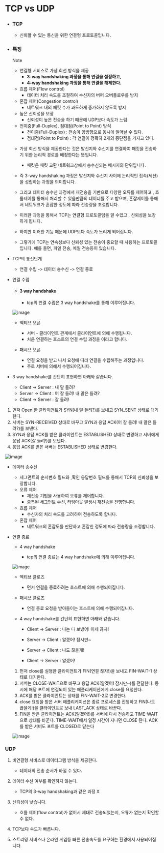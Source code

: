 # TCP vs UDP 

- ### TCP 

  - 신뢰할 수 있는 통신을 위한 연결형 프로토콜입니다.

- ### 특징

  > [!NOTE]
  >
  > - 연결형 서비스로 가상 회선 방식을 제공
  >   - **3-way handshaking 과정을 통해 연결을 설정하고,**
  >   - **4-way handshaking 과정을 통해 연결을 해제한다.**
  > - 흐름 제어(Flow control)
  >   - 데이터 처리 속도를 조절하여 수신자의 버퍼 오버플로우를 방지
  > - 혼잡 제어(Congestion control)
  >   - 네트워크 내의 패킷 수가 과도하게 증가하지 않도록 방지
  > - 높은 신뢰성을 보장
  >   - 신뢰성이 높은 전송을 하기 때문에 UDP보다 속도가 느림
  > - 전이중(Full-Duplex), 점대점(Point to Point) 방식
  >   - 전이중(Full-Duplex) : 전송이 양방향으로 동시에 일어날 수 있다.
  >   - 점대점(Point to Point) : 각 연결이 정확히 2개의 종단점을 가지고 있다.

  - 가상 회선 방식을 제공한다는 것은 발신지와 수신지를 연결하여 패킷을 전송하기 위한 논리적 경로를 배정한다는 뜻입니다.
    - 패킷은 패킷 교환 네트워크상에서 송수신되는 메시지의 단위입니다.

  - 즉 3-way handshaking 과정은 발신지와 수신지 사이에 논리적인 접속(세션)을 성립하는 과정을 의미합니다. 

  - 그리고 데이터 송수신 과정에서  재전송을 기반으로 다양한 오류를 제어하고 , 흐름제어를 통해서 처리할 수 있을만큼의 데이터를 주고 받으며, 혼잡제어를 통해서 네트워크가 혼잡한 정도에 따라 전송량을 조절합니다.

  - 이러한 과정을 통해서 TCP는 연결형 프로토콜임을 알 수있고 , 신뢰성을 보장하게 됩니다.

  - 하지만 이러한 기능 때문에 UDP보다 속도가 느리게 되어집니다.
  - 그렇기에 TCP는 연속성보다 신뢰성 있는 전송이 중요할 때 사용하는 프로토콜입니다.  예를 들면, 파일 전송, 메일 전송등이 있습니다.

  

- TCP의 통신단계

  - 연결 수립  -> 데이터 송수신 -> 연결 종료

- 연결 수립

  - #### 3 way handshake

    - tcp의 연결 수립은 3 way handshake를 통해 이루어집니다.

   ![image](https://github.com/user-attachments/assets/7930e73c-dc73-48f9-9741-c8f0f116fd02)


    

    - 액티브 오픈

      - 서버 - 클라이언트 관계에서 클라이언트에 의해 수행됩니다.
      - 처음 연결하는 호스트의 연결 수립 과정을 이라고 합니다.

      

    - 패시브 오픈 

      - 연결 요청을 받고 나서 요청에 따라 연결을 수립해주는 과정입니다.
      - 주로 서버에 의해서 수행되어집니다.

      

- 3 way handshake를 간단히 표현하면 아래와 같습니다.

  - Client -> Server : 내 말 들려?
  - Server -> Client : 어 잘 들려! 내 말은 들려?
  - Client -> Server : 잘 들려!
    

1. 먼저 Open 한 클라이언트가 SYN(내 말 들려?)를 보내고 SYN_SENT 상태로 대기한다.
2. 서버는 SYN-RECEIVED 상태로 바꾸고 SYN과 응답 ACK(어 잘 들려! 내 말은 들려?)를 보낸다.
3. SYN과 응답 ACK를 받은 클라이언트는 ESTABLISHED 상태로 변경하고 서버에게 응답 ACK(잘 들려!)를 보낸다.
4. 응답 ACK를 받은 서버는 ESTABLISHED 상태로 변경한다.

   

![image](https://github.com/user-attachments/assets/2dde5f55-ae2c-4347-84a2-fa62da996520)


- 데이터 송수신
  - 세그먼트의 순서번호 필드와 ,확인 응답번호 필드를 통해서 TCP의 신뢰성을 보장합니다.
  - 오류 제어
    - 재전송 기법을 사용하여 오류를 제어합니다.
    - 중복된 세그먼트 수신, 타임아웃 발생시 재전송을 진행합니다.
  - 흐름 제어
    - 수신자의 처리 속도를 고려하여 전송하도록 합니다.
  - 혼잡 제어
    - 네트워크의 혼잡도를 판단하고 혼잡한 정도에 따라 전송량을 조정합니다.



- 연결 종료

  - 4 way handshake

    - tcp의 연결 종료는 4 way handshake에 의해 이루어집니다.

  ![image](https://github.com/user-attachments/assets/d3dac48e-85ec-40e9-9c94-a283d4f8c3ea)
  

    - 엑티브 클로즈

      - 먼저 연결을 종료하려는 호스트에 의해 수행되어집니다.

        

    - 패시브 클로즈

      - 연결 종료 요청을 받아들이는 호스트에 의해 수행되어집니다.

    - 4 way handshake를 간단히 표현하면 아래와 같습니다.

      - Client -> Server : 나는 다 보냈어! 이제 끊자!

      - Server -> Client : 알겠어! 잠시만~

      - Server -> Client : 나도 끊을게!

      - Client -> Server : 알겠어!

        

    1. 먼저 close를 실행한 클라이언트가 FIN(연결 끊자!)을 보내고 FIN-WAIT-1 상태로 대기한다.
    2. 서버는 CLOSE-WAIT으로 바꾸고 응답 ACK(알겠어! 잠시만~)를 전달한다. 동시에 해당 포트에 연결되어 있는 애플리케이션에게 close를 요청한다.
    3. ACK를 받은 클라이언트는 상태를 FIN-WAIT-2로 변경한다.
    4. close 요청을 받은 서버 애플리케이션은 종료 프로세스를 진행하고 FIN(나도 끊을게!)을 클라이언트로 보내 LAST_ACK 상태로 바꾼다.
    5. FIN을 받은 클라이언트는 ACK(알겠어!)를 서버에 다시 전송하고 TIME-WAIT으로 상태를 바꾼다.
       TIME-WAIT에서 일정 시간이 지나면 CLOSE 된다. ACK를 받은 서버도 포트를 CLOSED로 닫는다
       

    ![image](https://github.com/user-attachments/assets/cd2e78a9-418f-4947-a52c-e1506c0de179)



### UDP

1. 비연결형 서비스로 데이터그램 방식을 제공한다.
   - 데이터의 전송 순서가 바뀔 수 있다.

2. 데이터 수신 여부를 확인하지 않는다.
   - TCP의 3-way handshaking과 같은 과정 X

3. 신뢰성이 낮습니다.
   - 흐름 제어(flow control)가 없어서 제대로 전송되었는지, 오류가 없는지 확인할 수 없다.

4. TCP보다 속도가 빠릅니다.
5. 스트리밍 서비스나 온라인 게임등 빠른 전송속도를 요구하는 환경에서 사용되어집니다.







